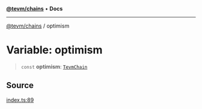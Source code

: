 [**@tevm/chains**](../README.md) • **Docs**

***

[@tevm/chains](../globals.md) / optimism

# Variable: optimism

> `const` **optimism**: [`TevmChain`](../type-aliases/TevmChain.md)

## Source

[index.ts:89](https://github.com/evmts/tevm-monorepo/blob/main/packages/chains/src/index.ts#L89)
